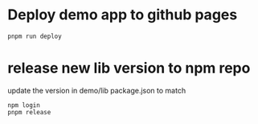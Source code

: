 # Deploy demo app to github pages

```
pnpm run deploy
```

# release new lib version to npm repo

update the version in demo/lib package.json to match
```
npm login
pnpm release
```
